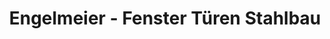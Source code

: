---
title: "Engelmeier - Fenster Türen Stahlbau"
url: /ottersweier/engelmeier-fenster-tueren-stahlbau/
shop: Baumarkt
---